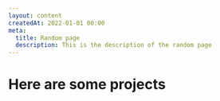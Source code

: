 ```yaml
---
layout: content
createdAt: 2022-01-01 00:00
meta:
  title: Random page
  description: This is the description of the random page
---
```


# Here are some projects
